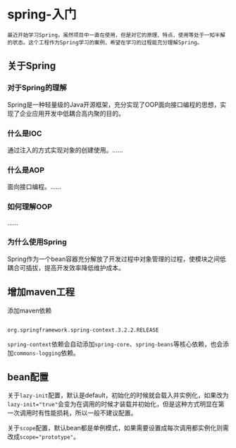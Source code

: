 # spring-入门
    最近开始学习Spring，虽然项目中一直在使用，但是对它的原理、特点、使用等处于一知半解的状态。这个工程作为Spring学习的案例，希望在学习的过程能充分理解Spring。
<h2>关于Spring</h2>
<h3>对于Spring的理解</h3>
<p>Spring是一种轻量级的Java开源框架，充分实现了OOP面向接口编程的思想，实现了企业应用开发中低耦合高内聚的目的。</p>
<h3>什么是IOC</h3>
<p>通过注入的方式实现对象的创建使用。……</p>
<h3>什么是AOP</h3>
<p>面向接口编程。……</p>
<h3>如何理解OOP</h3>
<p>……</p>
<h3>为什么使用Spring</h3>
<p>Spring作为一个bean容器充分解放了开发过程中对象管理的过程，使模块之间低耦合可插拔，提高开发效率降低维护成本。</p>

<h2>增加maven工程</h2>
<p>添加maven依赖</p>
<code>
org.springframework.spring-context.3.2.2.RELEASE
</code>
<p><code>spring-context</code>依赖会自动添加<code>spring-core</code>、<code>spring-beans</code>等核心依赖，也会添加<code>commons-logging</code>依赖。</p>

<h2>bean配置</h2>
<p>关于<code>lazy-init</code>配置，默认是default，初始化的时候就会载入并实例化，如果改为<code>lazy-init="true"</code>会变为在调用的时候才装载并初始化，但是这种方式明显在第一次调用时有性能损耗，所以一般不建议配置。</p>
<p>关于<code>scope</code>配置，默认bean都是单例模式，如果需要设置成每次调用都实例化则需改成<code>scope="prototype"</code>。</p>
